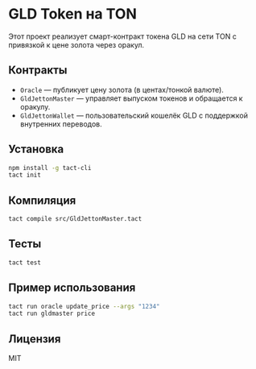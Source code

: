 # GLD Token на TON

Этот проект реализует смарт-контракт токена GLD на сети TON с привязкой к цене золота через оракул.

## Контракты
- `Oracle` — публикует цену золота (в центах/тонкой валюте).
- `GldJettonMaster` — управляет выпуском токенов и обращается к оракулу.
- `GldJettonWallet` — пользовательский кошелёк GLD с поддержкой внутренних переводов.

## Установка
```bash
npm install -g tact-cli
tact init
```

## Компиляция
```bash
tact compile src/GldJettonMaster.tact
```

## Тесты
```bash
tact test
```

## Пример использования
```bash
tact run oracle update_price --args "1234"
tact run gldmaster price
```

## Лицензия
MIT